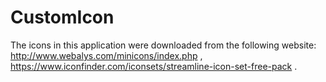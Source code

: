 CustomIcon
==========

The icons in this application were downloaded from the following website: http://www.webalys.com/minicons/index.php , https://www.iconfinder.com/iconsets/streamline-icon-set-free-pack .
